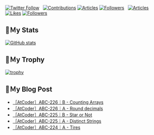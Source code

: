 [![Twitter Follow](https://img.shields.io/twitter/follow/hyperdb?label=twitter&logo=twitter&style=plastic)](https://twitter.com/hyperdb)
&nbsp;
[![Contributions](https://badgen.org/img/qiita/hyperdb/contributions?style=plastic)](https://qiita.com/hyperdb)
[![Articles](https://badgen.org/img/qiita/hyperdb/articles?style=plastic)](https://qiita.com/hyperdb)
[![Followers](https://badgen.org/img/qiita/hyperdb/followers?style=plastic)](https://qiita.com/hyperdb)
&nbsp;
[![Articles](https://badgen.org/img/zenn/hyperdb/articles)](https://zenn.dev/hyperdb)
[![Likes](https://badgen.org/img/zenn/hyperdb/likes?style=plastic)](https://zenn.dev/hyperdb)
[![Followers](https://badgen.org/img/zenn/hyperdb/followers?style=plastic)](https://zenn.dev/hyperdb)

## 🔖Ｍy Stats

[![GitHub stats](https://github-readme-stats-eight-theta.vercel.app/api?username=hyperdb&theme=radical&count_private=true&show_icons=true)](https://github.com/anuraghazra/github-readme-stats)

## 🔖Ｍy Trophy

[![trophy](https://github-profile-trophy.vercel.app/?username=hyperdb&theme=onedark)](https://github.com/ryo-ma/github-profile-trophy)

## 🔖Ｍy Blog Post

<!-- BLOG-POST-LIST:START -->
- [［AtCoder］ABC-226｜B - Counting Arrays](https://zenn.dev/hyperdb/articles/91eab5f42dc9c9)
- [［AtCoder］ABC-226｜A - Round decimals](https://zenn.dev/hyperdb/articles/1a8e79aa412ea0)
- [［AtCoder］ABC-225｜B - Star or Not](https://zenn.dev/hyperdb/articles/798ea3cba60ea1)
- [［AtCoder］ABC-225｜A - Distinct Strings](https://zenn.dev/hyperdb/articles/059bac02447217)
- [［AtCoder］ABC-224｜A - Tires](https://zenn.dev/hyperdb/articles/e3722c9af92207)
<!-- BLOG-POST-LIST:END -->
